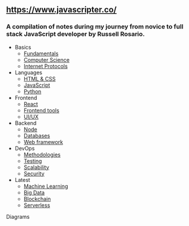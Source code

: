 ## https://www.javascripter.co/

### A compilation of notes during my journey from novice to full stack JavaScript developer by Russell Rosario.

- Basics
  - [Fundamentals](content/basics/fundamentals.md)
  - [Computer Science](content/basics/cs.md)
  - [Internet Protocols](content/basics/ip.md)
- Languages
  - [HTML & CSS](content/languages/html_css.md)
  - [JavaScript](content/languages/js.md)
  - [Python](content/languages/python.md)
- Frontend
  - [React](content/frontend/react.md)
  - [Frontend tools](content/frontend/frameworks.md)
  - [UI/UX](content/frontend/uiux.md)
- Backend
  - [Node](content/backend/node.md)
  - [Databases](content/backend/databases.md)
  - [Web framework](content/backend/web_framework.md)
- DevOps
  - [Methodologies](content/devops/methodologies.md)
  - [Testing](content/devops/testing.md)
  - [Scalability](content/devops/scalability.md)
  - [Security](content/devops/security.md)
- Latest
  - [Machine Learning](content/latest/machine_learning.md)
  - [Big Data](content/latest/big_data.md)
  - [Blockchain](content/latest/blockchain.md)
  - [Serverless](content/latest/serverless.md)

Diagrams